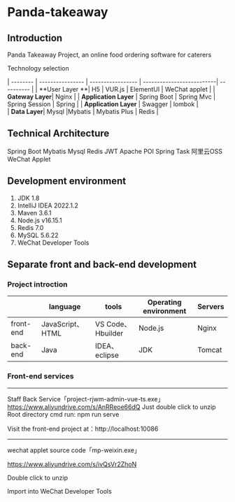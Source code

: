 # Panda-takeaway

## Introduction

Panda Takeaway Project, an online food ordering software for caterers   

Technology selection

| -------- | ---------------- | ----------------- | --------------------------| ----------  |
| **User Layer **| H5   | VUR.js |        ElementUI         |   WeChat applet    |
| **Gateway Layer**| Nginx |
| **Application Layer** | Spring Boot  | Spring Mvc |         Spring Session          |  Spring    |
| **Application Layer** | Swagger  | lombok |  
| **Data Layer**| Mysql         |Mybatis   |        Mybatis Plus             |  Redis    |

## Technical Architecture

Spring Boot
Mybatis
Mysql
Redis
JWT
Apache POI
Spring Task
阿里云OSS
WeChat Applet

## Development environment

1. JDK 1.8
2. IntelliJ IDEA 2022.1.2
3. Maven 3.6.1
4. Node.js v16.15.1
5. Redis 7.0
6. MySQL 5.6.22
7. WeChat Developer Tools

## Separate front and back-end development

### Project introction

|          | **language**     |      **tools**    | **Operating environment** | **Servers** |
| -------- | ---------------- | ----------------- | --------------------------| ----------  |
| front-end | JavaScript、HTML   | VS Code、Hbuilder |         Node.js           |   Nginx     |
| back-end | Java               | IDEA、eclipse     |         JDK               |  Tomcat     |

### Front-end services

------

Staff Back Service「project-rjwm-admin-vue-ts.exe」
https://www.aliyundrive.com/s/AnRReoe66dQ
Just double click to unzip  
Root directory cmd run: npm run serve

Visit the front-end project at：http://localhost:10086

------

wechat applet source code「mp-weixin.exe」

https://www.aliyundrive.com/s/ivQsVr2ZhoN 

Double click to unzip

Import into WeChat Developer Tools



